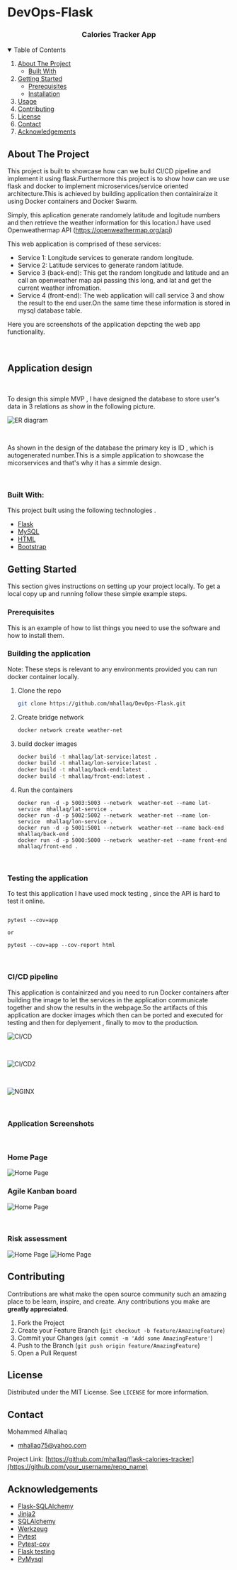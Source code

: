 # DevOps-Flask



<!-- PROJECT SHIELDS -->
<!--
*** I'm using markdown "reference style" links for readability.
*** Reference links are enclosed in brackets [ ] instead of parentheses ( ).
*** See the bottom of this document for the declaration of the reference variables
*** for contributors-url, forks-url, etc. This is an optional, concise syntax you may use.
*** https://www.markdownguide.org/basic-syntax/#reference-style-links
-->




  <h3 align="center">Calories Tracker App</h3>

  



<!-- TABLE OF CONTENTS -->
<details open="open">
  <summary>Table of Contents</summary>
  <ol>
    <li>
      <a href="#about-the-project">About The Project</a>
      <ul>
        <li><a href="#built-with">Built With</a></li>
      </ul>
    </li>
    <li>
      <a href="#getting-started">Getting Started</a>
      <ul>
        <li><a href="#prerequisites">Prerequisites</a></li>
        <li><a href="#Building-the-application">Installation</a></li>
      </ul>
    </li>
    <li><a href="#usage">Usage</a></li>
    <li><a href="#contributing">Contributing</a></li>
    <li><a href="#license">License</a></li>
    <li><a href="#contact">Contact</a></li>
    <li><a href="#acknowledgements">Acknowledgements</a></li>
  </ol>
</details>



<!-- ABOUT THE PROJECT -->
## About The Project


This project is built to showcase how can we build CI/CD pipeline and implement it using flask.Furthermore this project is to show how can we use flask and docker to implement microservices/service oriented architecture.This is achieved by building application then containiraize it using Docker containers and Docker Swarm. 

Simply, this aplication generate randomely latitude and logitude numbers and then retrieve the weather information for this location.I have used Openweathermap API (https://openweathermap.org/api) 

This web application is comprised of these services:
* Service 1: Longitude services to generate random longitude.
* Service 2: Latitude services to generate random latitude.
* Service 3 (back-end): This get the random longitude and latitude and
  an call an openweather map api passing this long, and lat and get the current weather infromation.
* Service 4 (front-end): The web application will call service 3 and show the result to the end user.On the same time these information is stored in mysql database table. 

Here you are screenshots of the application depcting the web app functionality.

<br/>

## Application design

<br/>

To design this simple MVP , I have designed the database to store user's data in 3 relations as show in the following picture.


![ER diagram](https://i.imgur.com/P7ZxwvG.png)

<br/>

As shown in the design of the database the primary key is ID , which is autogenerated number.This is a simple application to showcase the micorservices and that's why it has a simmle design.



<br/>
 
### Built With:

This project built using the following technologies . 
* [Flask](https://flask.palletsprojects.com/en/1.1.x/)
* [MySQL](https://www.mysql.com/)
* [HTML](https://html.spec.whatwg.org/multipage/)
* [Bootstrap](https://getbootstrap.com)



<!-- GETTING STARTED -->
## Getting Started

This section gives instructions on setting up your project locally.
To get a local copy up and running follow these simple example steps.

### Prerequisites

This is an example of how to list things you need to use the software and how to install them.


### Building the application

Note: These steps is relevant to any environments provided you can run docker container locally.

1. Clone the repo
   ```sh
   git clone https://github.com/mhallaq/DevOps-Flask.git
   ```
2. Create bridge network
   ```sh
   docker network create weather-net
   ```
3. build docker images
   ```sh
   docker build -t mhallaq/lat-service:latest .
   docker build -t mhallaq/lon-service:latest .
   docker build -t mhallaq/back-end:latest .
   docker build -t mhallaq/front-end:latest .
   ```
4. Run the containers
   ```
   docker run -d -p 5003:5003 --network  weather-net --name lat-service  mhallaq/lat-service .
   docker run -d -p 5002:5002 --network  weather-net --name lon-service  mhallaq/lon-service .
   docker run -d -p 5001:5001 --network  weather-net --name back-end  mhallaq/back-end .
   docker run -d -p 5000:5000 --network  weather-net --name front-end  mhallaq/front-end .
   ```
<br/>

### Testing the application

To test this application I have used mock testing , since the API is hard to test it online.

```

pytest --cov=app 

or

pytest --cov=app --cov-report html

```

<br/>

### CI/CD pipeline
This application is containirzed and you need to run Docker containers after building the image to let the services in the application communicate together and show the results in the webpage.So the artifacts of this application are docker images which then can be ported and executed for testing and then for deplyement , finally to mov to the production.

![CI/CD](https://i.imgur.com/uZM27LR.jpg)

<br/>

![CI/CD2](https://i.imgur.com/6wfxYTP.png)

<br/>

![NGINX](https://i.imgur.com/lO4ikSz.png)

<br/>

### Application Screenshots

<br/>

### Home Page
![Home Page](https://i.imgur.com/iqRExF1.png)



### Agile Kanban board

![Home Page](https://i.imgur.com/UVHh2Sk.png)


<br/>

### Risk assessment

![Home Page](https://i.imgur.com/korIhkT.png)
![Home Page](https://i.imgur.com/xU3EDli.png)


<!-- CONTRIBUTING -->
## Contributing

Contributions are what make the open source community such an amazing place to be learn, inspire, and create. Any contributions you make are **greatly appreciated**.

1. Fork the Project
2. Create your Feature Branch (`git checkout -b feature/AmazingFeature`)
3. Commit your Changes (`git commit -m 'Add some AmazingFeature'`)
4. Push to the Branch (`git push origin feature/AmazingFeature`)
5. Open a Pull Request




<!-- LICENSE -->
## License

Distributed under the MIT License. See `LICENSE` for more information.



<!-- CONTACT -->
## Contact

Mohammed Alhallaq 
- mhallaq75@yahoo.com

Project Link: [https://github.com/mhallaq/flask-calories-tracker](https://github.com/your_username/repo_name)



<!-- ACKNOWLEDGEMENTS -->
## Acknowledgements
* [Flask-SQLAlchemy](https://flask-sqlalchemy.palletsprojects.com/en/2.x/)
* [Jinja2](https://jinja.palletsprojects.com/en/2.11.x/)
* [SQLAlchemy](https://www.sqlalchemy.org/)
* [Werkzeug](https://werkzeug.palletsprojects.com/en/1.0.x/)
* [Pytest](https://docs.pytest.org/en/stable/)
* [Pytest-cov](https://pytest-cov.readthedocs.io/en/latest/)
* [Flask testing](https://flask.palletsprojects.com/en/1.1.x/testing/)
* [PyMysql](https://www.mysql.com/)





<!-- MARKDOWN LINKS & IMAGES -->
<!-- https://www.markdownguide.org/basic-syntax/#reference-style-links -->
